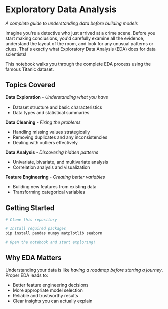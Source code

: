 # Exploratory Data Analysis

*A complete guide to understanding data before building models*

Imagine you're a detective who just arrived at a crime scene. Before you start making conclusions, you'd carefully examine all the evidence, understand the layout of the room, and look for any unusual patterns or clues. That's exactly what Exploratory Data Analysis (EDA) does for data scientists!

This notebook walks you through the complete EDA process using the famous Titanic dataset.

## Topics Covered

**Data Exploration** - *Understanding what you have*
- Dataset structure and basic characteristics
- Data types and statistical summaries

**Data Cleaning** - *Fixing the problems*
- Handling missing values strategically
- Removing duplicates and any inconsistencies
- Dealing with outliers effectively

**Data Analysis** - *Discovering hidden patterns*
- Univariate, bivariate, and multivariate analysis
- Correlation analysis and visualization

**Feature Engineering** - *Creating better variables*
- Building new features from existing data
- Transforming categorical variables

## Getting Started

```bash
# Clone this repository

# Install required packages
pip install pandas numpy matplotlib seaborn

# Open the notebook and start exploring!
```

## Why EDA Matters

Understanding your data is like *having a roadmap before starting a journey*. Proper EDA leads to:
- Better feature engineering decisions
- More appropriate model selection
- Reliable and trustworthy results
- Clear insights you can actually explain
